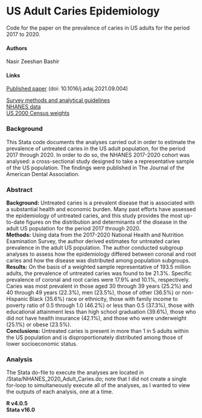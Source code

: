 # US Adult Caries Epidemiology
Code for the paper on the prevalence of caries in US adults for the period 2017 to 2020.

#### Authors
Nasir Zeeshan Bashir

#### Links
[Published paper](https://jada.ada.org/article/S0002-8177(21)00581-X/fulltext) (doi: 10.1016/j.adaj.2021.09.004)

[Survey methods and analytical guidelines](https://wwwn.cdc.gov/nchs/nhanes/continuousnhanes/default.aspx?Cycle=2017-2020)  \
[NHANES data](https://wwwn.cdc.gov/nchs/nhanes/continuousnhanes/default.aspx?Cycle=2017-2020)                               \
[US 2000 Census weights](https://seer.cancer.gov/stdpopulations/)                                                           

### Background
This Stata code documents the analyses carried out in order to estimate the prevalence of untreated caries in the US adult population, for the period 2017 through 2020.
In order to do so, the NHANES 2017-2020 cohort was analysed: a cross-sectional study designed to take a representative sample of the US population. The findings were published in The Journal of the American Dental Association.

### Abstract
**Background:** Untreated caries is a prevalent disease that is associated with a substantial health and economic burden. Many past efforts have assessed the epidemiology of untreated caries, and this study provides the most up-to-date figures on the distribution and determinants of the disease in the adult US population for the period 2017 through 2020. \
**Methods:** Using data from the 2017-2020 National Health and Nutrition Examination Survey, the author derived estimates for untreated caries prevalence in the adult US population. The author conducted subgroup analyses to assess how the epidemiology differed between coronal and root caries and how the disease was distributed among population subgroups. \
**Results:** On the basis of a weighted sample representative of 193.5 million adults, the prevalence of untreated caries was found to be 21.3%. Specific prevalence of coronal and root caries were 17.9% and 10.1%, respectively. Caries was most prevalent in those aged 30 through 39 years (25.2%) and 40 through 49 years (22.3%), men (23.5%), those of other (36.5%) or non-Hispanic Black (35.6%) race or ethnicity, those with family income to poverty ratio of 0.5 through 1.0 (46.2%) or less than 0.5 (37.3%), those with educational attainment less than high school graduation (39.6%), those who did not have health insurance (42.1%), and those who were underweight (25.1%) or obese (23.5%). \
**Conclusions:** Untreated caries is present in more than 1 in 5 adults within the US population and is disproportionately distributed among those of lower socioeconomic status.

### Analysis
The Stata do-file to execute the analyses are located in /Stata/NHANES_2020_Adult_Caries.do; note that I did not create a single for-loop to simultaneously execute all of the analyses, as I wanted to view the outputs of each analysis, one at a time.

**R v4.0.5** \
**Stata v16.0**
